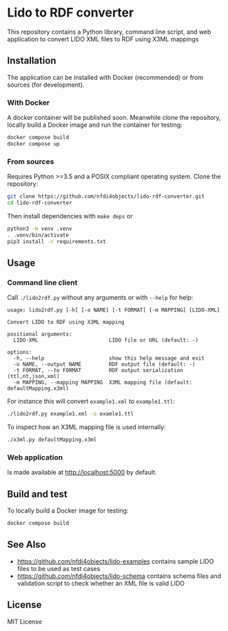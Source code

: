 # Lido to RDF converter

This repository contains a Python library, command line script, and web application to convert LIDO XML files to RDF using X3ML mappings

## Installation

The application can be installed with Docker (recommended) or from sources (for development).

### With Docker

A docker container will be published soon. Meanwhile clone the repository,
locally build a Docker image and run the container for testing:

~~~sh
docker compose build
docker compose up
~~~

### From sources

Requires Python >=3.5 and a POSIX compliant operating system. Clone the repository:

```sh
git clone https://github.com/nfdi4objects/lido-rdf-converter.git
cd lido-rdf-converter
```

Then install dependencies with `make deps` or 

```sh
python3 -m venv .venv
. .venv/bin/activate
pip3 install -r requirements.txt
```

## Usage

### Command line client

Call `./lido2rdf.py` without any arguments or with `--help` for help:

~~~
usage: lido2rdf.py [-h] [-o NAME] [-t FORMAT] [-m MAPPING] [LIDO-XML]

Convert LIDO to RDF using X3ML mapping

positional arguments:
  LIDO-XML                       LIDO file or URL (default: -)

options:
  -h, --help                     show this help message and exit
  -o NAME, --output NAME         RDF output file (default: -)
  -t FORMAT, --to FORMAT         RDF output serialization (ttl,nt,json,xml)
  -m MAPPING, --mapping MAPPING  X3ML mapping file (default: defaultMapping.x3ml)
~~~
 
For instance this will convert `example1.xml` to `example1.ttl`:

~~~sh
./lido2rdf.py example1.xml -o examle1.ttl
~~~

To inspect how an X3ML mapping file is used internally:

~~~sh
./x3ml.py defaultMapping.x3ml
~~~

### Web application

Is made available at <http://localhost:5000> by default.

## Build and test

To locally build a Docker image for testing:

~~~sh
docker compose build
~~~

## See Also

- <https://github.com/nfdi4objects/lido-examples> contains sample LIDO files to be used as test cases
- <https://github.com/nfdi4objects/lido-schema> contains schema files and validation script to check whether an XML file is valid LIDO

## License

MIT License
